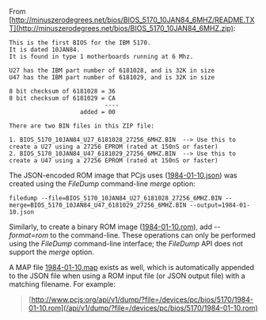 From [http://minuszerodegrees.net/bios/BIOS_5170_10JAN84_6MHZ/README.TXT](http://minuszerodegrees.net/bios/BIOS_5170_10JAN84_6MHZ.zip):

	This is the first BIOS for the IBM 5170.
	It is dated 10JAN84.
	It is found in type 1 motherboards running at 6 Mhz.
	
	U27 has the IBM part number of 6181028, and is 32K in size
	U47 has the IBM part number of 6181029, and is 32K in size
	
	8 bit checksum of 6181028 = 36
	8 bit checksum of 6181029 = CA
							   ----
						added = 00
	
	There are two BIN files in this ZIP file:
	
	1. BIOS_5170_10JAN84_U27_6181028_27256_6MHZ.BIN  --> Use this to create a U27 using a 27256 EPROM (rated at 150nS or faster)
	2. BIOS_5170_10JAN84_U47_6181029_27256_6MHZ.BIN  --> Use this to create a U47 using a 27256 EPROM (rated at 150nS or faster)

The JSON-encoded ROM image that PCjs uses ([1984-01-10.json]()) was created using the *FileDump* command-line *merge* option:

	filedump --file=BIOS_5170_10JAN84_U27_6181028_27256_6MHZ.BIN --merge=BIOS_5170_10JAN84_U47_6181029_27256_6MHZ.BIN --output=1984-01-10.json

Similarly, to create a binary ROM image ([1984-01-10.rom]()), add *--format=rom* to the command-line.  These operations can
only be performed using the *FileDump* command-line interface; the *FileDump* API does not support the *merge* option.

A MAP file [1984-01-10.map]() exists as well, which is automatically appended to the JSON file when using a ROM input
file (or JSON output file) with a matching filename.  For example:

> [http://www.pcjs:org/api/v1/dump/?file=/devices/pc/bios/5170/1984-01-10.rom](/api/v1/dump/?file=/devices/pc/bios/5170/1984-01-10.rom)
